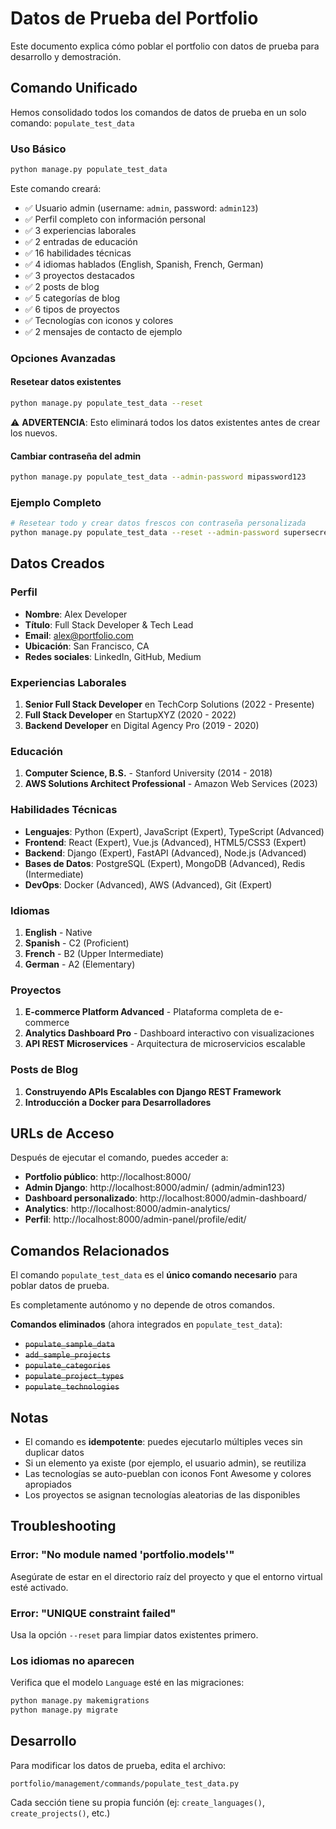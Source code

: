 # Datos de Prueba del Portfolio

Este documento explica cómo poblar el portfolio con datos de prueba para desarrollo y demostración.

## Comando Unificado

Hemos consolidado todos los comandos de datos de prueba en un solo comando: `populate_test_data`

### Uso Básico

```bash
python manage.py populate_test_data
```

Este comando creará:
- ✅ Usuario admin (username: `admin`, password: `admin123`)
- ✅ Perfil completo con información personal
- ✅ 3 experiencias laborales
- ✅ 2 entradas de educación
- ✅ 16 habilidades técnicas
- ✅ 4 idiomas hablados (English, Spanish, French, German)
- ✅ 3 proyectos destacados
- ✅ 2 posts de blog
- ✅ 5 categorías de blog
- ✅ 6 tipos de proyectos
- ✅ Tecnologías con iconos y colores
- ✅ 2 mensajes de contacto de ejemplo

### Opciones Avanzadas

#### Resetear datos existentes

```bash
python manage.py populate_test_data --reset
```

⚠️ **ADVERTENCIA**: Esto eliminará todos los datos existentes antes de crear los nuevos.

#### Cambiar contraseña del admin

```bash
python manage.py populate_test_data --admin-password mipassword123
```

### Ejemplo Completo

```bash
# Resetear todo y crear datos frescos con contraseña personalizada
python manage.py populate_test_data --reset --admin-password supersecret
```

## Datos Creados

### Perfil
- **Nombre**: Alex Developer
- **Título**: Full Stack Developer & Tech Lead
- **Email**: alex@portfolio.com
- **Ubicación**: San Francisco, CA
- **Redes sociales**: LinkedIn, GitHub, Medium

### Experiencias Laborales
1. **Senior Full Stack Developer** en TechCorp Solutions (2022 - Presente)
2. **Full Stack Developer** en StartupXYZ (2020 - 2022)
3. **Backend Developer** en Digital Agency Pro (2019 - 2020)

### Educación
1. **Computer Science, B.S.** - Stanford University (2014 - 2018)
2. **AWS Solutions Architect Professional** - Amazon Web Services (2023)

### Habilidades Técnicas
- **Lenguajes**: Python (Expert), JavaScript (Expert), TypeScript (Advanced)
- **Frontend**: React (Expert), Vue.js (Advanced), HTML5/CSS3 (Expert)
- **Backend**: Django (Expert), FastAPI (Advanced), Node.js (Advanced)
- **Bases de Datos**: PostgreSQL (Expert), MongoDB (Advanced), Redis (Intermediate)
- **DevOps**: Docker (Advanced), AWS (Advanced), Git (Expert)

### Idiomas
1. **English** - Native
2. **Spanish** - C2 (Proficient)
3. **French** - B2 (Upper Intermediate)
4. **German** - A2 (Elementary)

### Proyectos
1. **E-commerce Platform Advanced** - Plataforma completa de e-commerce
2. **Analytics Dashboard Pro** - Dashboard interactivo con visualizaciones
3. **API REST Microservices** - Arquitectura de microservicios escalable

### Posts de Blog
1. **Construyendo APIs Escalables con Django REST Framework**
2. **Introducción a Docker para Desarrolladores**

## URLs de Acceso

Después de ejecutar el comando, puedes acceder a:

- **Portfolio público**: http://localhost:8000/
- **Admin Django**: http://localhost:8000/admin/ (admin/admin123)
- **Dashboard personalizado**: http://localhost:8000/admin-dashboard/
- **Analytics**: http://localhost:8000/admin-analytics/
- **Perfil**: http://localhost:8000/admin-panel/profile/edit/

## Comandos Relacionados

El comando `populate_test_data` es el **único comando necesario** para poblar datos de prueba.

Es completamente autónomo y no depende de otros comandos.

**Comandos eliminados** (ahora integrados en `populate_test_data`):
- ~~`populate_sample_data`~~
- ~~`add_sample_projects`~~
- ~~`populate_categories`~~
- ~~`populate_project_types`~~
- ~~`populate_technologies`~~

## Notas

- El comando es **idempotente**: puedes ejecutarlo múltiples veces sin duplicar datos
- Si un elemento ya existe (por ejemplo, el usuario admin), se reutiliza
- Las tecnologías se auto-pueblan con iconos Font Awesome y colores apropiados
- Los proyectos se asignan tecnologías aleatorias de las disponibles

## Troubleshooting

### Error: "No module named 'portfolio.models'"
Asegúrate de estar en el directorio raíz del proyecto y que el entorno virtual esté activado.

### Error: "UNIQUE constraint failed"
Usa la opción `--reset` para limpiar datos existentes primero.

### Los idiomas no aparecen
Verifica que el modelo `Language` esté en las migraciones:
```bash
python manage.py makemigrations
python manage.py migrate
```

## Desarrollo

Para modificar los datos de prueba, edita el archivo:
```
portfolio/management/commands/populate_test_data.py
```

Cada sección tiene su propia función (ej: `create_languages()`, `create_projects()`, etc.)
